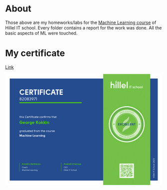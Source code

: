# About
Those above are my homeworks/labs for the [Machine Learning course](https://ithillel.ua/ru/courses/machine-learning) of 
Hillel IT school. Every folder contains a report for the work was done. All the basic aspects of ML were touched.

# My certificate
[Link](https://certificate.ithillel.ua/view/82083971)


![](certificate.png)
